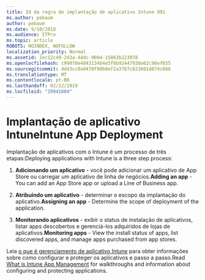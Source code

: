 ```yaml
---
title: Id da regra de implantação de aplicativo Intune 991
ms.author: pebaum
author: pebaum
ms.date: 9/10/2018
ms.audience: ITPro
ms.topic: article
ROBOTS: NOINDEX, NOFOLLOW
localization_priority: Normal
ms.assetid: 1ec12c49-243a-44dc-9084-15863b223078
ms.openlocfilehash: c99070e484313464e5f6b92447930a62c90ef655
ms.sourcegitcommit: dd43cc0a9470f98b8ef2a3787c823801d674c666
ms.translationtype: MT
ms.contentlocale: pt-BR
ms.lasthandoff: 02/12/2019
ms.locfileid: "29941604"
---
```

# <a name="intune-app-deployment"></a><span data-ttu-id="8e914-102">Implantação de aplicativo Intune</span><span class="sxs-lookup"><span data-stu-id="8e914-102">Intune App Deployment</span></span>

<span data-ttu-id="8e914-103">Implantação de aplicativos com o Intune é um processo de três etapas:</span><span class="sxs-lookup"><span data-stu-id="8e914-103">Deploying applications with Intune is a three step process:</span></span>
  
1. <span data-ttu-id="8e914-104">**Adicionando um aplicativo** - você pode adicionar um aplicativo de App Store ou carregar um aplicativo de linha de negócios.</span><span class="sxs-lookup"><span data-stu-id="8e914-104">**Adding an app** - You can add an App Store app or upload a Line of Business app.</span></span> 
    
2. <span data-ttu-id="8e914-105">**Atribuindo um aplicativo** - determinar o escopo da implantação do aplicativo.</span><span class="sxs-lookup"><span data-stu-id="8e914-105">**Assigning an app** - Determine the scope of deployment of the application.</span></span> 
    
3. <span data-ttu-id="8e914-106">**Monitorando aplicativos** - exibir o status de instalação de aplicativos, listar apps descobertos e gerenciá-los adquiridos de lojas de aplicativos.</span><span class="sxs-lookup"><span data-stu-id="8e914-106">**Monitoring apps** - View the install status of apps, list discovered apps, and manage apps purchased from app stores.</span></span> 
    
<span data-ttu-id="8e914-107">Leia [o que é gerenciamento de aplicativo Intune](https://docs.microsoft.com/intune/app-management) para obter informações sobre como configurar e proteger os aplicativos e passo a passo.</span><span class="sxs-lookup"><span data-stu-id="8e914-107">Read [What is Intune App Management](https://docs.microsoft.com/intune/app-management) for walkthroughs and information about configuring and protecting applications.</span></span> 
  

